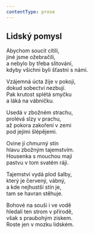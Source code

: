 ```yaml
---
contentType: prose
---
```


## Lidský pomysl

Abychom soucit cítili,  
jiné jsme ožebračili,  
a nebylo by třeba slitování,  
kdyby všichni byli šťastni s námi.

Vzájemná úcta žije v pokoji,  
dokud sobectví nezbují.  
Pak krutost splétá smyčku  
a láká na vábničku.

Usedá v zbožném strachu,  
prolévá slzy v prachu,  
až pokora zakoření v zemi  
pod jejími šlépějemi.

Ovine jí chmurný stín  
hlavu zbožným tajemstvím.  
Housenka s mouchou mají  
pastvu v tom svatém ráji.

Tajemství vydá plod šalby,  
který je červený, vábný,  
a kde nejhustší stín je,  
tam se havran stěhuje.

Bohové na souši i ve vodě  
hledali ten strom v přírodě,  
však s praubohým ziskem.  
Roste jen v mozku lidském.
